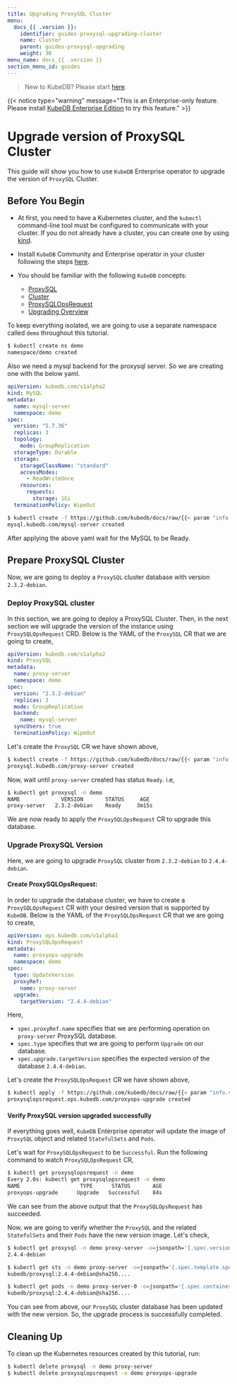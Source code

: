 ```yaml
---
title: Upgrading ProxySQL Cluster
menu:
  docs_{{ .version }}:
    identifier: guides-proxysql-upgrading-cluster
    name: Cluster
    parent: guides-proxysql-upgrading
    weight: 30
menu_name: docs_{{ .version }}
section_menu_id: guides
---
```


> New to KubeDB? Please start [here](/docs/README.md).

{{< notice type="warning" message="This is an Enterprise-only feature. Please install [KubeDB Enterprise Edition](/docs/setup/install/enterprise.md) to try this feature." >}}

# Upgrade version of ProxySQL Cluster

This guide will show you how to use `KubeDB` Enterprise operator to upgrade the version of `ProxySQL` Cluster.

## Before You Begin

- At first, you need to have a Kubernetes cluster, and the `kubectl` command-line tool must be configured to communicate with your cluster. If you do not already have a cluster, you can create one by using [kind](https://kind.sigs.k8s.io/docs/user/quick-start/).

- Install `KubeDB` Community and Enterprise operator in your cluster following the steps [here](/docs/setup/README.md).

- You should be familiar with the following `KubeDB` concepts:
  - [ProxySQL](/docs/guides/proxysql/concepts/proxysql)
  - [Cluster](/docs/guides/proxysql/clustering/overview)
  - [ProxySQLOpsRequest](/docs/guides/proxysql/concepts/opsrequest)
  - [Upgrading Overview](/docs/guides/proxysql/upgrading/overview)

To keep everything isolated, we are going to use a separate namespace called `demo` throughout this tutorial.

```bash
$ kubectl create ns demo
namespace/demo created
```

Also we need a mysql backend for the proxysql server. So we are  creating one with the below yaml. 

```yaml
apiVersion: kubedb.com/v1alpha2
kind: MySQL
metadata:
  name: mysql-server
  namespace: demo
spec:
  version: "5.7.36"
  replicas: 3
  topology:
    mode: GroupReplication
  storageType: Durable
  storage:
    storageClassName: "standard"
    accessModes:
      - ReadWriteOnce
    resources:
      requests:
        storage: 1Gi
  terminationPolicy: WipeOut
```

```bash
$ kubectl create -f https://github.com/kubedb/docs/raw/{{< param "info.version" >}}/docs/guides/proxysql/upgrading/cluster/examples/sample-mysql.yaml
mysql.kubedb.com/mysql-server created 
```

After applying the above yaml wait for the MySQL to be Ready.

## Prepare ProxySQL Cluster

Now, we are going to deploy a `ProxySQL` cluster database with version `2.3.2-debian`.

### Deploy ProxySQL cluster

In this section, we are going to deploy a ProxySQL Cluster. Then, in the next section we will upgrade the version of the instance using `ProxySQLOpsRequest` CRD. Below is the YAML of the `ProxySQL` CR that we are going to create,


```yaml
apiVersion: kubedb.com/v1alpha2
kind: ProxySQL
metadata:
  name: proxy-server
  namespace: demo
spec:
  version: "2.3.2-debian"
  replicas: 3
  mode: GroupReplication
  backend:
    name: mysql-server
  syncUsers: true
  terminationPolicy: WipeOut

```

Let's create the `ProxySQL` CR we have shown above,

```bash
$ kubectl create -f https://github.com/kubedb/docs/raw/{{< param "info.version" >}}/docs/guides/proxysql/upgrading/cluster/examples/sample-proxysql.yaml
proxysql.kubedb.com/proxy-server created
```

Now, wait until `proxy-server` created has status `Ready`. i.e,

```bash
$ kubectl get proxysql -n demo                                                                                                                                             
NAME             VERSION       STATUS     AGE
proxy-server   2.3.2-debian    Ready     3m15s
```

We are now ready to apply the `ProxySQLOpsRequest` CR to upgrade this database.

### Upgrade ProxySQL Version

Here, we are going to upgrade `ProxySQL` cluster from `2.3.2-debian` to `2.4.4-debian`.

#### Create ProxySQLOpsRequest:

In order to upgrade the database cluster, we have to create a `ProxySQLOpsRequest` CR with your desired version that is supported by `KubeDB`. Below is the YAML of the `ProxySQLOpsRequest` CR that we are going to create,

```yaml
apiVersion: ops.kubedb.com/v1alpha1
kind: ProxySQLOpsRequest
metadata:
  name: proxyops-upgrade
  namespace: demo
spec:
  type: UpdateVersion
  proxyRef:
    name: proxy-server
  upgrade:
    targetVersion: "2.4.4-debian"
```

Here,

- `spec.proxyRef.name` specifies that we are performing operation on `proxy-server` ProxySQL database.
- `spec.type` specifies that we are going to perform `Upgrade` on our database.
- `spec.upgrade.targetVersion` specifies the expected version of the database `2.4.4-debian`.

Let's create the `ProxySQLOpsRequest` CR we have shown above,

```bash
$ kubectl apply -f https://github.com/kubedb/docs/raw/{{< param "info.version" >}}/docs/guides/proxysql/upgrading/cluster/examples/proxyops-upgrade.yaml
proxysqlopsrequest.ops.kubedb.com/proxyops-upgrade created
```

#### Verify ProxySQL version upgraded successfully 

If everything goes well, `KubeDB` Enterprise operator will update the image of `ProxySQL` object and related `StatefulSets` and `Pods`.

Let's wait for `ProxySQLOpsRequest` to be `Successful`.  Run the following command to watch `ProxySQLOpsRequest` CR,

```bash
$ kubectl get proxysqlopsrequest -n demo
Every 2.0s: kubectl get proxysqlopsrequest -n demo
NAME                   TYPE      STATUS       AGE
proxyops-upgrade      Upgrade   Successful    84s
```

We can see from the above output that the `ProxySQLOpsRequest` has succeeded.

Now, we are going to verify whether the `ProxySQL` and the related `StatefulSets` and their `Pods` have the new version image. Let's check,

```bash
$ kubectl get proxysql -n demo proxy-server -o=jsonpath='{.spec.version}{"\n"}'
2.4.4-debian

$ kubectl get sts -n demo proxy-server -o=jsonpath='{.spec.template.spec.containers[0].image}{"\n"}'
kubedb/proxysql:2.4.4-debian@sha256....

$ kubectl get pods -n demo proxy-server-0 -o=jsonpath='{.spec.containers[0].image}{"\n"}'
kubedb/proxysql:2.4.4-debian@sha256....

```

You can see from above, our `ProxySQL` cluster database has been updated with the new version. So, the upgrade process is successfully completed.

## Cleaning Up

To clean up the Kubernetes resources created by this tutorial, run:

```bash
$ kubectl delete proxysql -n demo proxy-server
$ kubectl delete proxysqlopsrequest -n demo proxyops-upgrade
```